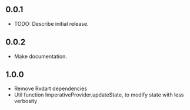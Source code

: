 ## 0.0.1

* TODO: Describe initial release.

## 0.0.2

* Make documentation.

## 1.0.0

* Remove Rxdart dependencies
* Util function ImperativeProvider.updateState, to modify state with less verbosity
